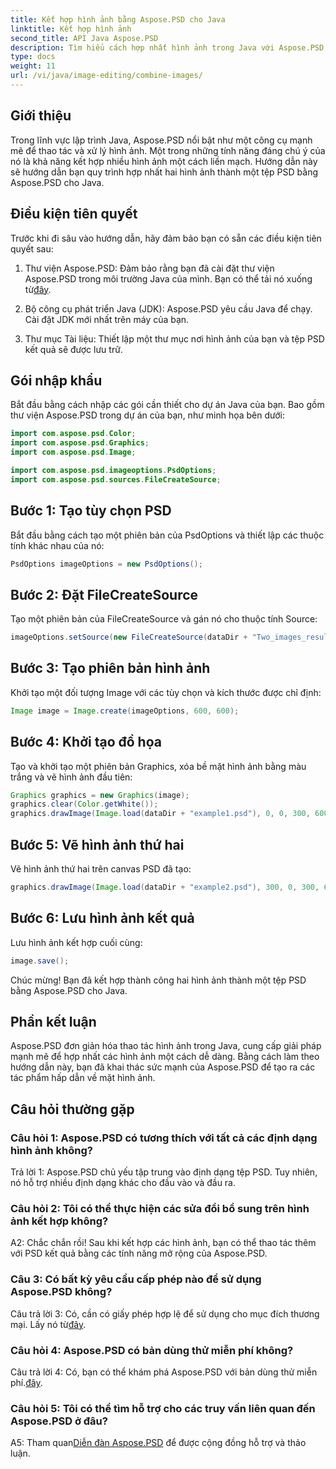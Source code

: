 ```yaml
---
title: Kết hợp hình ảnh bằng Aspose.PSD cho Java
linktitle: Kết hợp hình ảnh
second_title: API Java Aspose.PSD
description: Tìm hiểu cách hợp nhất hình ảnh trong Java với Aspose.PSD. Hãy làm theo hướng dẫn từng bước của chúng tôi để kết hợp hình ảnh liền mạch.
type: docs
weight: 11
url: /vi/java/image-editing/combine-images/
---
```

## Giới thiệu

Trong lĩnh vực lập trình Java, Aspose.PSD nổi bật như một công cụ mạnh mẽ để thao tác và xử lý hình ảnh. Một trong những tính năng đáng chú ý của nó là khả năng kết hợp nhiều hình ảnh một cách liền mạch. Hướng dẫn này sẽ hướng dẫn bạn quy trình hợp nhất hai hình ảnh thành một tệp PSD bằng Aspose.PSD cho Java.

## Điều kiện tiên quyết

Trước khi đi sâu vào hướng dẫn, hãy đảm bảo bạn có sẵn các điều kiện tiên quyết sau:

1.  Thư viện Aspose.PSD: Đảm bảo rằng bạn đã cài đặt thư viện Aspose.PSD trong môi trường Java của mình. Bạn có thể tải nó xuống từ[đây](https://releases.aspose.com/psd/java/).

2. Bộ công cụ phát triển Java (JDK): Aspose.PSD yêu cầu Java để chạy. Cài đặt JDK mới nhất trên máy của bạn.

3. Thư mục Tài liệu: Thiết lập một thư mục nơi hình ảnh của bạn và tệp PSD kết quả sẽ được lưu trữ.

## Gói nhập khẩu

Bắt đầu bằng cách nhập các gói cần thiết cho dự án Java của bạn. Bao gồm thư viện Aspose.PSD trong dự án của bạn, như minh họa bên dưới:

```java
import com.aspose.psd.Color;
import com.aspose.psd.Graphics;
import com.aspose.psd.Image;

import com.aspose.psd.imageoptions.PsdOptions;
import com.aspose.psd.sources.FileCreateSource;
```

## Bước 1: Tạo tùy chọn PSD

Bắt đầu bằng cách tạo một phiên bản của PsdOptions và thiết lập các thuộc tính khác nhau của nó:

```java
PsdOptions imageOptions = new PsdOptions();
```

## Bước 2: Đặt FileCreateSource

Tạo một phiên bản của FileCreateSource và gán nó cho thuộc tính Source:

```java
imageOptions.setSource(new FileCreateSource(dataDir + "Two_images_result_out.psd", false));
```

## Bước 3: Tạo phiên bản hình ảnh

Khởi tạo một đối tượng Image với các tùy chọn và kích thước được chỉ định:

```java
Image image = Image.create(imageOptions, 600, 600);
```

## Bước 4: Khởi tạo đồ họa

Tạo và khởi tạo một phiên bản Graphics, xóa bề mặt hình ảnh bằng màu trắng và vẽ hình ảnh đầu tiên:

```java
Graphics graphics = new Graphics(image);
graphics.clear(Color.getWhite());
graphics.drawImage(Image.load(dataDir + "example1.psd"), 0, 0, 300, 600);
```

## Bước 5: Vẽ hình ảnh thứ hai

Vẽ hình ảnh thứ hai trên canvas PSD đã tạo:

```java
graphics.drawImage(Image.load(dataDir + "example2.psd"), 300, 0, 300, 600);
```

## Bước 6: Lưu hình ảnh kết quả

Lưu hình ảnh kết hợp cuối cùng:

```java
image.save();
```

Chúc mừng! Bạn đã kết hợp thành công hai hình ảnh thành một tệp PSD bằng Aspose.PSD cho Java.

## Phần kết luận

Aspose.PSD đơn giản hóa thao tác hình ảnh trong Java, cung cấp giải pháp mạnh mẽ để hợp nhất các hình ảnh một cách dễ dàng. Bằng cách làm theo hướng dẫn này, bạn đã khai thác sức mạnh của Aspose.PSD để tạo ra các tác phẩm hấp dẫn về mặt hình ảnh.

## Câu hỏi thường gặp

### Câu hỏi 1: Aspose.PSD có tương thích với tất cả các định dạng hình ảnh không?

Trả lời 1: Aspose.PSD chủ yếu tập trung vào định dạng tệp PSD. Tuy nhiên, nó hỗ trợ nhiều định dạng khác cho đầu vào và đầu ra.

### Câu hỏi 2: Tôi có thể thực hiện các sửa đổi bổ sung trên hình ảnh kết hợp không?

A2: Chắc chắn rồi! Sau khi kết hợp các hình ảnh, bạn có thể thao tác thêm với PSD kết quả bằng các tính năng mở rộng của Aspose.PSD.

### Câu 3: Có bất kỳ yêu cầu cấp phép nào để sử dụng Aspose.PSD không?

 Câu trả lời 3: Có, cần có giấy phép hợp lệ để sử dụng cho mục đích thương mại. Lấy nó từ[đây](https://purchase.aspose.com/buy).

### Câu hỏi 4: Aspose.PSD có bản dùng thử miễn phí không?

 Câu trả lời 4: Có, bạn có thể khám phá Aspose.PSD với bản dùng thử miễn phí.[đây](https://releases.aspose.com/).

### Câu hỏi 5: Tôi có thể tìm hỗ trợ cho các truy vấn liên quan đến Aspose.PSD ở đâu?

 A5: Tham quan[Diễn đàn Aspose.PSD](https://forum.aspose.com/c/psd/34) để được cộng đồng hỗ trợ và thảo luận.